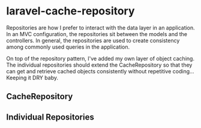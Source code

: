 # laravel-cache-repository

Repositories are how I prefer to interact with the data layer in an application.
In an MVC configuration, the repositories sit between the models and the controllers.
In general, the repositories are used to create consistency among commonly used
queries in the application.

On top of the repository pattern, I've added my own layer of object caching. The
individual repositories should extend the CacheRepository so that they can get
and retrieve cached objects consistently without repetitive coding... Keeping it
DRY baby.

## CacheRepository

## Individual Repositories

